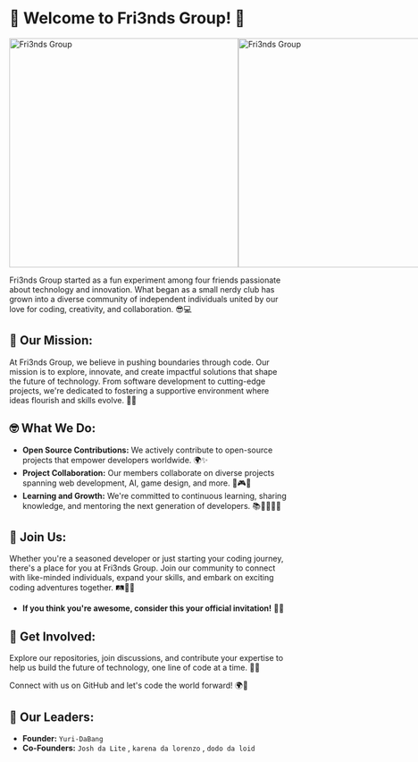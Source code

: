 # 🎉 Welcome to Fri3nds Group! 🎉
<div style="display: flex; justify-content: space-between; align-items: center;">
  <img src="https://github.com/Fri3ndsGroup/About.Me/blob/main/image1_0%20(999).jpg" alt="Fri3nds Group" height="410">
  <img src="https://github.com/Fri3ndsGroup/About.Me/blob/main/image1_0%20(19).jpg" alt="Fri3nds Group" height="410">
</div>

Fri3nds Group started as a fun experiment among four friends passionate about technology and innovation. What began as a small nerdy club has grown into a diverse community of independent individuals united by our love for coding, creativity, and collaboration. 😎💻

## 🌟 Our Mission:
At Fri3nds Group, we believe in pushing boundaries through code. Our mission is to explore, innovate, and create impactful solutions that shape the future of technology. From software development to cutting-edge projects, we're dedicated to fostering a supportive environment where ideas flourish and skills evolve. 🚀🌐

## 🤓 What We Do:
- **Open Source Contributions:** We actively contribute to open-source projects that empower developers worldwide. 🌍✨
- **Project Collaboration:** Our members collaborate on diverse projects spanning web development, AI, game design, and more. 🤝🎮🤖
- **Learning and Growth:** We're committed to continuous learning, sharing knowledge, and mentoring the next generation of developers. 📚👩‍💻👨‍💻

## 👋 Join Us:
Whether you're a seasoned developer or just starting your coding journey, there's a place for you at Fri3nds Group. Join our community to connect with like-minded individuals, expand your skills, and embark on exciting coding adventures together. 🛤️🧑‍💻
- **If you think you're awesome, consider this your official invitation!** 🎉✨

## 🚀 Get Involved:
Explore our repositories, join discussions, and contribute your expertise to help us build the future of technology, one line of code at a time. 🧩🔧

Connect with us on GitHub and let's code the world forward! 🌍💫

## 👑 Our Leaders:
- **Founder:** `Yuri-DaBang`
- **Co-Founders:** `Josh da Lite` , `karena da lorenzo` , `dodo da loid`


